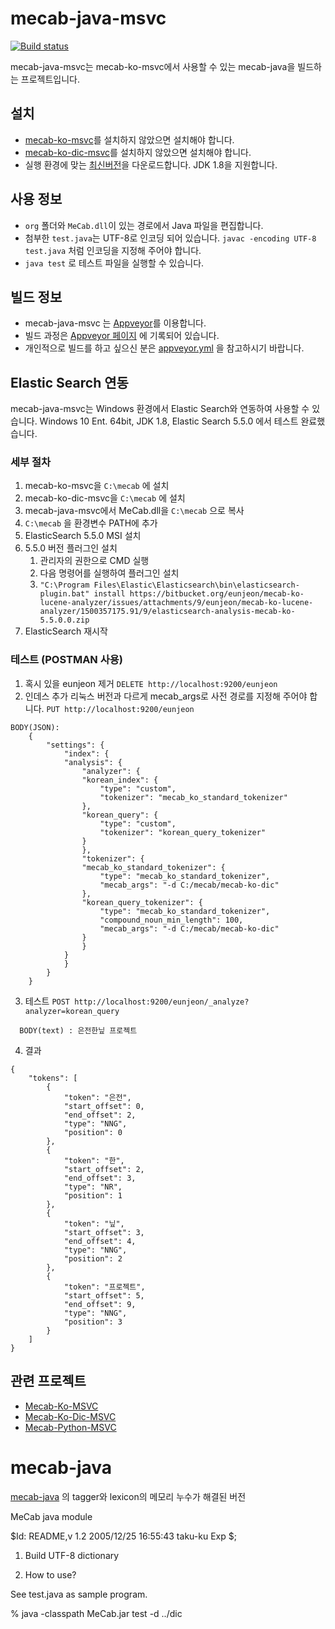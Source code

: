 # mecab-java-msvc

[![Build status](https://ci.appveyor.com/api/projects/status/bxtc772o72obpkvb/branch/master?svg=true)](https://ci.appveyor.com/project/Pusnow/mecab-java-msvc/branch/master)

mecab-java-msvc는 mecab-ko-msvc에서 사용할 수 있는 mecab-java을 빌드하는 프로젝트입니다.

## 설치

* [mecab-ko-msvc](https://github.com/Pusnow/mecab-ko-msvc/)를 설치하지 않았으면 설치해야 합니다.
* [mecab-ko-dic-msvc](https://github.com/Pusnow/mecab-ko-dic-msvc/)를 설치하지 않았으면 설치해야 합니다.
* 실행 환경에 맞는 [최신버전](https://github.com/Pusnow/mecab-java-msvc/releases/latest)을 다운로드합니다. JDK 1.8을 지원합니다.

## 사용 정보
* `org` 폴더와 `MeCab.dll`이 있는 경로에서 Java 파일을 편집합니다.
* 첨부한 `test.java`는 UTF-8로 인코딩 되어 있습니다. `javac -encoding UTF-8 test.java` 처럼 인코딩을 지정해 주어야 합니다.
* `java test` 로 테스트 파일을 실행할 수 있습니다.


## 빌드 정보

* mecab-java-msvc 는 [Appveyor](https://www.appveyor.com)를 이용합니다.
* 빌드 과정은 [Appveyor 페이지](https://ci.appveyor.com/project/Pusnow/mecab-java-msvc) 에 기록되어 있습니다.
* 개인적으로 빌드를 하고 싶으신 분은 [appveyor.yml](https://github.com/Pusnow/mecab-java-msvc/blob/master/appveyor.yml) 을 참고하시기 바랍니다.

## Elastic Search 연동

mecab-java-msvc는 Windows 환경에서 Elastic Search와 연동하여 사용할 수 있습니다. Windows 10 Ent. 64bit, JDK 1.8, Elastic Search 5.5.0 에서 테스트 완료했습니다.

### 세부 절차

1. mecab-ko-msvc을 `C:\mecab` 에 설치
2. mecab-ko-dic-msvc을 `C:\mecab` 에 설치
3. mecab-java-msvc에서 MeCab.dll을 `C:\mecab` 으로 복사
4. `C:\mecab` 을 환경변수 PATH에 추가
5. ElasticSearch 5.5.0 MSI 설치
6. 5.5.0 버전 플러그인 설치 
    1. 관리자의 권한으로 CMD 실행
    2. 다음 명령어를 실행하여 플러그인 설치
    3. `"C:\Program Files\Elastic\Elasticsearch\bin\elasticsearch-plugin.bat" install https://bitbucket.org/eunjeon/mecab-ko-lucene-analyzer/issues/attachments/9/eunjeon/mecab-ko-lucene-analyzer/1500357175.91/9/elasticsearch-analysis-mecab-ko-5.5.0.0.zip`
  4. ElasticSearch 재시작
  
  
### 테스트 (POSTMAN 사용)
1. 혹시 있을 eunjeon 제거 `DELETE http://localhost:9200/eunjeon`
2. 인데스 추가 리눅스 버전과 다르게 mecab_args로 사전 경로를 지정해 주어야 합니다. `PUT http://localhost:9200/eunjeon`
```
BODY(JSON):
    {
        "settings": {
            "index": {
            "analysis": {
                "analyzer": {
                "korean_index": {
                    "type": "custom",
                    "tokenizer": "mecab_ko_standard_tokenizer"
                },
                "korean_query": {
                    "type": "custom",
                    "tokenizer": "korean_query_tokenizer"
                }
                },
                "tokenizer": {
                "mecab_ko_standard_tokenizer": {
                    "type": "mecab_ko_standard_tokenizer",
                    "mecab_args": "-d C:/mecab/mecab-ko-dic"
                },
                "korean_query_tokenizer": {
                    "type": "mecab_ko_standard_tokenizer",
                    "compound_noun_min_length": 100,
                    "mecab_args": "-d C:/mecab/mecab-ko-dic"
                }
                }
            }
            }
        }
    }
```
3. 테스트 `POST http://localhost:9200/eunjeon/_analyze?analyzer=korean_query`
```
  BODY(text) : 은전한닢 프로젝트
```
4. 결과
```
{
    "tokens": [
        {
            "token": "은전",
            "start_offset": 0,
            "end_offset": 2,
            "type": "NNG",
            "position": 0
        },
        {
            "token": "한",
            "start_offset": 2,
            "end_offset": 3,
            "type": "NR",
            "position": 1
        },
        {
            "token": "닢",
            "start_offset": 3,
            "end_offset": 4,
            "type": "NNG",
            "position": 2
        },
        {
            "token": "프로젝트",
            "start_offset": 5,
            "end_offset": 9,
            "type": "NNG",
            "position": 3
        }
    ]
}
```



## 관련 프로젝트

* [Mecab-Ko-MSVC](https://github.com/Pusnow/mecab-ko-msvc)
* [Mecab-Ko-Dic-MSVC](https://github.com/Pusnow/mecab-ko-dic-msvc)
* [Mecab-Python-MSVC](https://github.com/Pusnow/mecab-python-msvc)


# mecab-java

[mecab-java](https://code.google.com/p/mecab/downloads/detail?name=mecab-java-0.996.tar.gz&can=2&q=) 의 tagger와 lexicon의 메모리 누수가 해결된 버전

MeCab java module

$Id: README,v 1.2 2005/12/25 16:55:43 taku-ku Exp $;

1. Build UTF-8 dictionary

2. How to use?

  See test.java as sample program.

  % java -classpath MeCab.jar test -d ../dic
